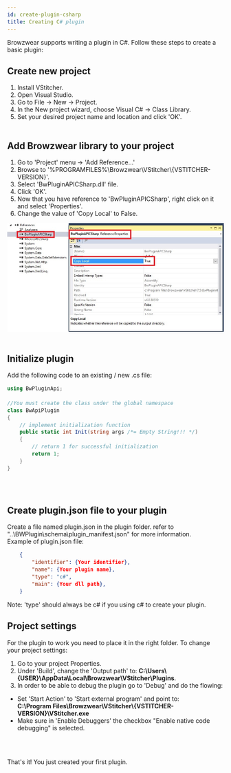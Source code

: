 ```yaml
---
id: create-plugin-csharp
title: Creating C# plugin
---
```

Browzwear supports writing a plugin in C#. Follow these steps to create a basic plugin:

## Create new project
1. Install VStitcher.
2. Open Visual Studio.
3. Go to File -> New -> Project.
4. In the New project wizard, choose Visual C# -> Class Library.
5. Set your desired project name and location and click 'OK'.
<br/><br/>

## Add Browzwear library to your project
1. Go to 'Project' menu -> 'Add Reference...'
2. Browse to '%PROGRAMFILES%\\Browzwear\\VStitcher\\{VSTITCHER-VERSION}'.
3. Select 'BwPluginAPICSharp.dll' file.
4. Click 'OK'.
5. Now that you have reference to 'BwPluginAPICSharp', right click on it and select 'Properties'.
6. Change the value of 'Copy Local' to False. <br/>
<img src="../assets/csharp-1.jpg" style="max-width: 900"/>
<br/><br/>

## Initialize plugin
Add the following code to an existing / new .cs file:
```csharp
using BwPluginApi;

//You must create the class under the global namespace
class BwApiPlugin
{
    // implement initialization function
    public static int Init(string args /*= Empty String!!! */)
    {
        // return 1 for successful initialization
        return 1; 
    }
}
```
<br/><br/>

## Create plugin.json file to your plugin
Create a file named plugin.json in the plugin folder. refer to "..\BWPlugin\schema\plugin_manifest.json" for more information.</br>
   Example of plugin.json file:
```json
	{
		"identifier": {Your identifier},
		"name": {Your plugin name},
		"type": "c#",
		"main": {Your dll path},
	}
```
  Note: 'type' should always be c# if you using c# to create your plugin. </li>

## Project settings
For the plugin to work you need to place it in the right folder. To change your project settings:
1. Go to your project Properties.
2. Under 'Build', change the 'Output path' to: **C:\\Users\\{USER}\\AppData\\Local\\Browzwear\\VStitcher\\Plugins**.
3. In order to be able to debug the plugin go to 'Debug' and do the flowing:
  * Set 'Start Action' to 'Start external program' and point to: </br>
**C:\\Program Files\\Browzwear\\VStitcher\\{VSTITCHER-VERSION}\\VStitcher.exe**
  * Make sure in 'Enable Debuggers' the checkbox "Enable native code debugging" is selected. <br/>

<br/><br/>

That's it! You just created your first plugin.